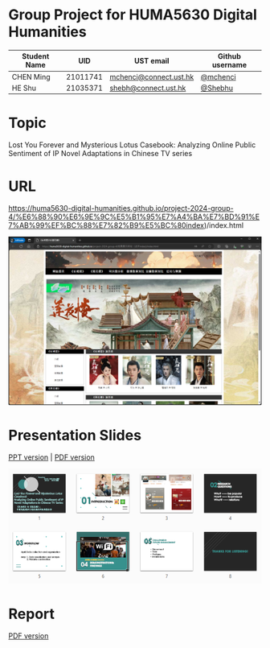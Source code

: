# Group Project for HUMA5630 Digital Humanities

| Student Name | UID | UST email | Github username |
| ------------ | --- | --------- | --------------- |
| CHEN Ming    | 21011741 |mchenci@connect.ust.hk| [@mchenci](https://github.com/mchenci) |
| HE Shu       | 21035371 |shebh@connect.ust.hk  | [@Shebhu](https://github.com/Shebhu)  |

# Topic
Lost You Forever and Mysterious Lotus Casebook: Analyzing Online Public Sentiment of IP Novel Adaptations in Chinese TV series

# URL
https://huma5630-digital-humanities.github.io/project-2024-group-4/%E6%88%90%E6%9E%9C%E5%B1%95%E7%A4%BA%E7%BD%91%E7%AB%99%EF%BC%88%E7%82%B9%E5%BC%80index)/index.html

![preview_website_group4](preview_website_group4.png)

# Presentation Slides
[PPT version](https://github.com/HUMA5630-Digital-Humanities/project-2024-group-4/blob/main/pre%20and%20report/pre.pptx) | [PDF version](https://github.com/HUMA5630-Digital-Humanities/project-2024-group-4/blob/main/pre.pdf)

![preview_presentation-slides_group4](preview_presentation-slides_group4.png)

# Report
[PDF version](https://github.com/HUMA5630-Digital-Humanities/project-2024-group-4/blob/main/pre%20and%20report/CHEN%20Ming%26HE%20Shu-DH%20report.pdf)
